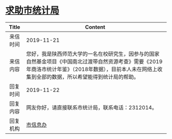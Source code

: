 # <a href="http://www.shangluo.gov.cn/zmhd/ldxxxx.jsp?urltype=leadermail.LeaderMailContentUrl&wbtreeid=1112&leadermailid=5568">求助市统计局</a>
| Title |                                                  Content                                                  |
|:-----:|-----------------------------------------------------------------------------------------------------------|
| 来信时间  | 2019-11-21                                                                                                |
| 来信内容  | 您好，我是陕西师范大学的一名在校研究生，因参与的国家自然基金项目《中国南北过渡带自然资源考查》需要《2019年商洛市统计年鉴》（2018年数据），目前本人未在网络上收集到全部的数据，所以希望能得到统计局的帮助。 |
| 回复时间  | 2019-11-22                                                                                                |
| 回复内容  | 网友你好，请直接联系市统计局，联系电话：2312014。                                                                              |
| 回复机构  | <a href="../../categories/agencies/市信息办.md">市信息办</a>                                                      |